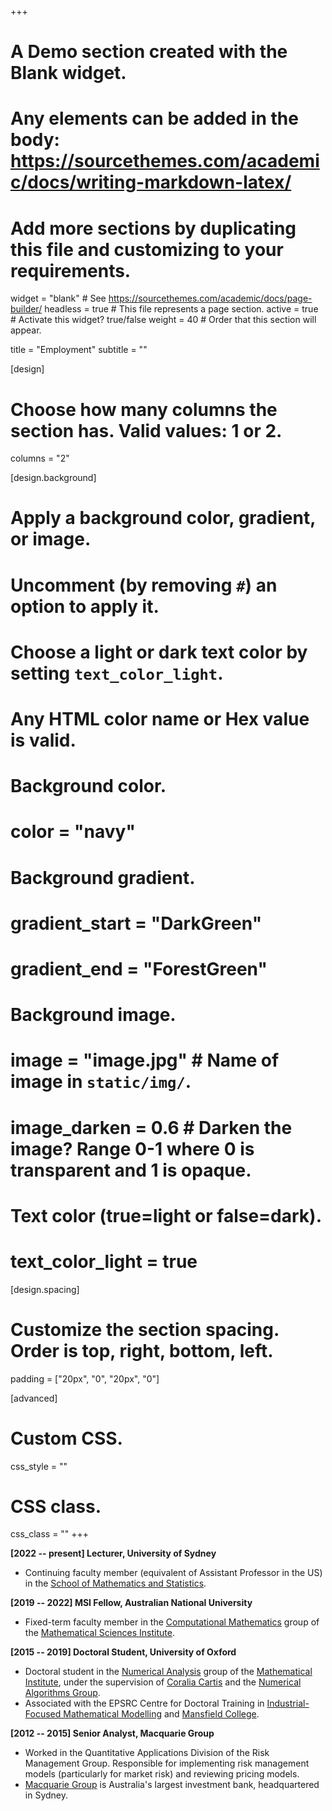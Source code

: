 +++
# A Demo section created with the Blank widget.
# Any elements can be added in the body: https://sourcethemes.com/academic/docs/writing-markdown-latex/
# Add more sections by duplicating this file and customizing to your requirements.

widget = "blank"  # See https://sourcethemes.com/academic/docs/page-builder/
headless = true  # This file represents a page section.
active = true  # Activate this widget? true/false
weight = 40  # Order that this section will appear.

title = "Employment"
subtitle = ""

[design]
  # Choose how many columns the section has. Valid values: 1 or 2.
  columns = "2"

[design.background]
  # Apply a background color, gradient, or image.
  #   Uncomment (by removing `#`) an option to apply it.
  #   Choose a light or dark text color by setting `text_color_light`.
  #   Any HTML color name or Hex value is valid.

  # Background color.
  # color = "navy"
  
  # Background gradient.
  # gradient_start = "DarkGreen"
  # gradient_end = "ForestGreen"
  
  # Background image.
  # image = "image.jpg"  # Name of image in `static/img/`.
  # image_darken = 0.6  # Darken the image? Range 0-1 where 0 is transparent and 1 is opaque.

  # Text color (true=light or false=dark).
  # text_color_light = true

[design.spacing]
  # Customize the section spacing. Order is top, right, bottom, left.
  padding = ["20px", "0", "20px", "0"]

[advanced]
 # Custom CSS. 
 css_style = ""
 
 # CSS class.
 css_class = ""
+++

**[2022 -- present] Lecturer, University of Sydney**

* Continuing faculty member (equivalent of Assistant Professor in the US) in the [School of Mathematics and Statistics](https://www.maths.usyd.edu.au/).

**[2019 -- 2022] MSI Fellow, Australian National University**

* Fixed-term faculty member in the [Computational Mathematics](https://maths.anu.edu.au/research/groups/computational-mathematics) group of the [Mathematical Sciences Institute](https://maths.anu.edu.au).

**[2015 -- 2019] Doctoral Student, University of Oxford**

* Doctoral student in the [Numerical Analysis](https://www.maths.ox.ac.uk/groups/numerical-analysis) group of the [Mathematical Institute](https://www.maths.ox.ac.uk), under the supervision of [Coralia Cartis](https://www.maths.ox.ac.uk/people/coralia.cartis) and the [Numerical Algorithms Group](https://www.nag.com).
* Associated with the EPSRC Centre for Doctoral Training in [Industrial-Focused Mathematical Modelling](https://www.maths.ox.ac.uk/study-here/postgraduate-study/industrially-focused-mathematical-modelling-epsrc-cdt) and [Mansfield College](https://www.mansfield.ox.ac.uk).

**[2012 -- 2015] Senior Analyst, Macquarie Group**

* Worked in the Quantitative Applications Division of the Risk Management Group. Responsible for implementing risk management models (particularly for market risk) and reviewing pricing models.
* [Macquarie Group](https://www.macquarie.com/au/about/company) is Australia's largest investment bank, headquartered in Sydney.

